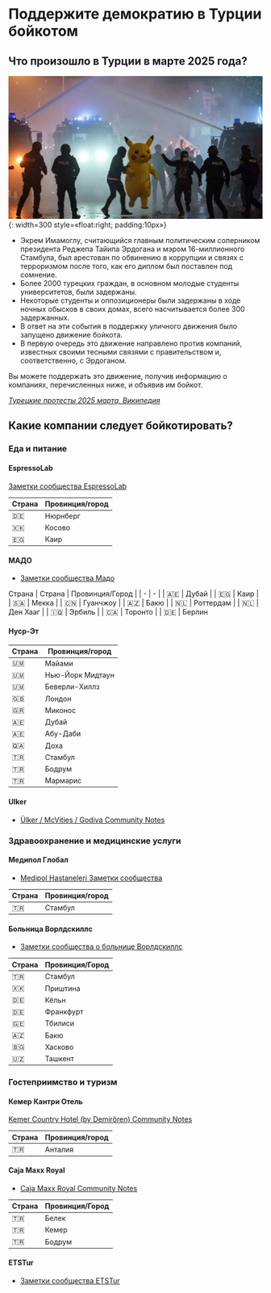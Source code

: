 # Поддержите демократию в Турции бойкотом

## Что произошло в Турции в марте 2025 года?

![Протесты в Турции в марте 2025 года](./assets/running_pikachu.jpeg){: width=300 style=«float:right; padding:10px»} 

- Экрем Имамоглу, считающийся главным политическим соперником президента Реджепа Тайипа Эрдогана и мэром 16-миллионного Стамбула, был арестован по обвинению в коррупции и связях с терроризмом после того, как его диплом был поставлен под сомнение. 
- Более 2000 турецких граждан, в основном молодые студенты университетов, были задержаны. 
- Некоторые студенты и оппозиционеры были задержаны в ходе ночных обысков в своих домах, всего насчитывается более 300 задержанных. 
- В ответ на эти события в поддержку уличного движения было запущено движение бойкота. 
- В первую очередь это движение направлено против компаний, известных своими тесными связями с правительством и, соответственно, с Эрдоганом.

Вы можете поддержать это движение, получив информацию о компаниях, перечисленных ниже, и объявив им бойкот. 

[*Турецкие протесты 2025 марта, Википедия*](https://en.wikipedia.org/wiki/2025_Turkish_protests)

## Какие компании следует бойкотировать?

### Еда и питание

#### EspressoLab

[Заметки сообщества EspressoLab](https://boykot.web.tr/detail.php?id=65&type=marka&tab=info)

| Страна | Провинция/город |
| - | - |
| 🇩🇪 | Нюрнберг |
| 🇽🇰 | Косово |
| 🇪🇬 | Каир |

#### МАДО

- [Заметки сообщества Мадо](https://boykot.web.tr/detail.php?id=74&type=marka&tab=info)

Страна | Страна | Провинция/Город |
| - | - |
| 🇦🇪 | Дубай |
| 🇪🇬 | Каир |
| 🇸🇦 | Мекка |
| 🇨🇳 | Гуанчжоу |
| 🇦🇿 | Бакю |
| 🇳🇱 | Роттердам |
| 🇳🇱 | Ден Хааг |
| 🇮🇶 | Эрбиль |
| 🇨🇦 | Торонто |
| 🇩🇪 | Берлин


#### Нуср-Эт

| Страна | Провинция/город |
| - | - |
| 🇺🇲 | Майами |
| 🇺🇲 | Нью-Йорк Мидтаун |
| 🇺🇲 | Беверли-Хиллз |
| 🇬🇧 | Лондон |
| 🇬🇷 | Миконос |
| 🇦🇪 | Дубай |
| 🇦🇪 | Абу-Даби |
| 🇶🇦 | Доха |
| 🇹🇷 | Стамбул |
| 🇹🇷 | Бодрум |
| 🇹🇷 | Мармарис

#### Ulker

- [Ülker / McVities / Godiva Community Notes](https://boykot.web.tr/detail?id=67&type=marka)

### Здравоохранение и медицинские услуги

#### Медипол Глобал

- [Medipol Hastaneleri Заметки сообщества](https://boykot.web.tr/detail?id=31345&type=marka)

| Страна | Провинция/город |
| - | - |
| 🇹🇷 | Стамбул |



#### Больница Ворлдскиллс

- [Заметки сообщества о больнице Ворлдскиллс](https://boykot.web.tr/detail.php?id=31575&type=marka&tab=notes)

| Страна | Провинция/Город |
| - | - |
| 🇹🇷 | Стамбул |
| 🇽🇰 | Приштина |
| 🇩🇪 | Кёльн |
| 🇩🇪 | Франкфурт |
| 🇬🇪 | Тбилиси |
| 🇦🇿 | Бакю |
| 🇧🇬 | Хасково |
| 🇺🇿 | Ташкент |

### Гостеприимство и туризм

#### Кемер Кантри Отель

[Kemer Country Hotel (by Demirören) Community Notes](https://boykot.web.tr/detail?id=31149&type=marka)

| Страна | Провинция/город |
| - | - |
| 🇹🇷 | Анталия |

#### Caja Maxx Royal

- [Caja Maxx Royal Community Notes](https://boykot.web.tr/detail?id=31920&type=marka)

| Страна | Провинция/Город |
| - | - |
| 🇹🇷 | Белек |
| 🇹🇷 | Кемер |
| 🇹🇷 | Бодрум |

#### ETSTur

- [Заметки сообщества ETSTur](https://boykot.web.tr/detail?id=31214&type=marka)